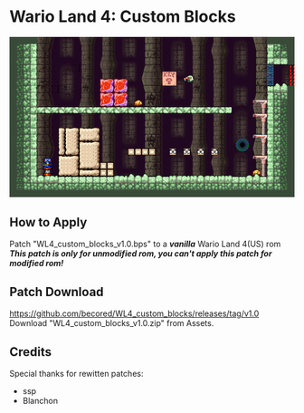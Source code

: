 # Wario Land 4: Custom Blocks
![pic01](images/pic01.png)  
## How to Apply
Patch "WL4_custom_blocks_v1.0.bps" to a ***vanilla*** Wario Land 4(US) rom  
***This patch is only for unmodified rom, you can't apply this patch for modified rom!***  
  
## Patch Download
https://github.com/becored/WL4_custom_blocks/releases/tag/v1.0  
Download "WL4_custom_blocks_v1.0.zip" from Assets.

## Credits
Special thanks for rewitten patches:  
- ssp  
- Blanchon
